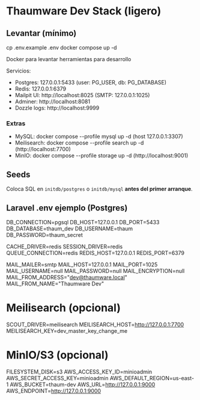 # Thaumware Dev Stack (ligero)

## Levantar (mínimo)

cp .env.example .env
docker compose up -d

Docker para levantar herramientas para desarrollo

Servicios:

- Postgres: 127.0.0.1:5433 (user: PG_USER, db: PG_DATABASE)
- Redis: 127.0.0.1:6379
- Mailpit UI: http://localhost:8025 (SMTP: 127.0.0.1:1025)
- Adminer: http://localhost:8081
- Dozzle logs: http://localhost:9999

### Extras

- MySQL: docker compose --profile mysql up -d (host 127.0.0.1:3307)
- Meilisearch: docker compose --profile search up -d (http://localhost:7700)
- MinIO: docker compose --profile storage up -d (http://localhost:9001)

## Seeds

Coloca SQL en `initdb/postgres` o `initdb/mysql` **antes del primer arranque**.

## Laravel .env ejemplo (Postgres)

DB_CONNECTION=pgsql
DB_HOST=127.0.0.1
DB_PORT=5433
DB_DATABASE=thaum_dev
DB_USERNAME=thaum
DB_PASSWORD=thaum_secret

CACHE_DRIVER=redis
SESSION_DRIVER=redis
QUEUE_CONNECTION=redis
REDIS_HOST=127.0.0.1
REDIS_PORT=6379

MAIL_MAILER=smtp
MAIL_HOST=127.0.0.1
MAIL_PORT=1025
MAIL_USERNAME=null
MAIL_PASSWORD=null
MAIL_ENCRYPTION=null
MAIL_FROM_ADDRESS="dev@thaumware.local"
MAIL_FROM_NAME="Thaumware Dev"

# Meilisearch (opcional)

SCOUT_DRIVER=meilisearch
MEILISEARCH_HOST=http://127.0.0.1:7700
MEILISEARCH_KEY=dev_master_key_change_me

# MinIO/S3 (opcional)

FILESYSTEM_DISK=s3
AWS_ACCESS_KEY_ID=minioadmin
AWS_SECRET_ACCESS_KEY=minioadmin
AWS_DEFAULT_REGION=us-east-1
AWS_BUCKET=thaum-dev
AWS_URL=http://127.0.0.1:9000
AWS_ENDPOINT=http://127.0.0.1:9000
